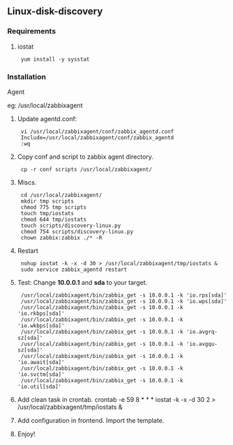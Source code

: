 ## Linux-disk-discovery ##

### Requirements ###

1. iostat

        yum install -y sysstat

### Installation ###

Agent

eg: /usr/local/zabbixagent

1. Update agentd.conf:

        vi /usr/local/zabbixagent/conf/zabbix_agentd.conf
        Include=/usr/local/zabbixagent/conf/zabbix_agentd
        :wq
2. Copy conf and script to zabbix agent directory.

        cp -r conf scripts /usr/local/zabbixagent/

3. Miscs.

        cd /usr/local/zabbixagent/
        mkdir tmp scripts
        chmod 775 tmp scripts
        touch tmp/iostats
        chmod 644 tmp/iostats
        touch scripts/discovery-linux.py
        chmod 754 scripts/discovery-linux.py
        chown zabbix:zabbix ./* -R

4. Restart

        nohup iostat -k -x -d 30 > /usr/local/zabbixagent/tmp/iostats &
        sudo service zabbix_agentd restart

5. Test: Change **10.0.0.1** and **sda** to your target.

        /usr/local/zabbixagent/bin/zabbix_get -s 10.0.0.1 -k 'io.rps[sda]'
        /usr/local/zabbixagent/bin/zabbix_get -s 10.0.0.1 -k 'io.wps[sda]'
        /usr/local/zabbixagent/bin/zabbix_get -s 10.0.0.1 -k 'io.rkbps[sda]'
        /usr/local/zabbixagent/bin/zabbix_get -s 10.0.0.1 -k 'io.wkbps[sda]'
        /usr/local/zabbixagent/bin/zabbix_get -s 10.0.0.1 -k 'io.avgrq-sz[sda]'
        /usr/local/zabbixagent/bin/zabbix_get -s 10.0.0.1 -k 'io.avgqu-sz[sda]'
        /usr/local/zabbixagent/bin/zabbix_get -s 10.0.0.1 -k 'io.await[sda]'
        /usr/local/zabbixagent/bin/zabbix_get -s 10.0.0.1 -k 'io.svctm[sda]'
        /usr/local/zabbixagent/bin/zabbix_get -s 10.0.0.1 -k 'io.util[sda]'

6. Add clean task in crontab.
        crontab -e
        59 8 * * * iostat -k -x -d 30 2 > /usr/local/zabbixagent/tmp/iostats &

7. Add configuration in frontend. Import the template.
8. Enjoy!